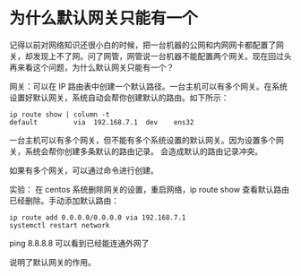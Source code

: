 # 为什么默认网关只能有一个

记得以前对网络知识还很小白的时候，把一台机器的公网和内网网卡都配置了网关，却发现上不了网。问了网管，网管说一台机器不能配置两个网关。现在回过头再来看这个问题，为什么默认网关只能有一个？

网关：可以在 IP 路由表中创建一个默认路径。一台主机可以有多个网关。在系统设置好默认网关，系统自动会帮你创建默认的路由。如下所示：

```shell
ip route show | column -t
default         via  192.168.7.1  dev    ens32
```

一台主机可以有多个网关，但不能有多个系统设置的默认网关。因为设置多个网关，系统会帮你创建多条默认的路由记录。
会造成默认的路由记录冲突。

如果有多个网关，可以通过命令进行创建。

实验：
在 centos 系统删除网关的设置，重启网络，ip route show 查看默认路由已经删除。手动添加默认路由：

```shell
ip route add 0.0.0.0/0.0.0.0 via 192.168.7.1 
systemctl restart network
```

ping 8.8.8.8 可以看到已经能连通外网了

说明了默认网关的作用。

